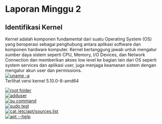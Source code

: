 # Laporan Minggu 2

## Identifikasi Kernel

Kernel adalah komponen fundamental dari suatu Operating System (OS) yang beroperasi sebagai penghubung antara aplikasi software dan komponen hardware komputer. Kernel bertanggung jawab untuk mengatur sumber daya sistem seperti CPU, Memory, I/O Devices, dan Network Connection dan memberikan akses low level ke bagian lain dari OS seperti system services dan aplikasi user, juga menjaga keamanan sistem dengan mengatur akun user dan permissions.  
[![uname -a](https://i.postimg.cc/YSwwzTG8/image-2023-03-09-001419983.png)](https://postimg.cc/jDv9sghJ)  
Terlihat versi kernel 5.10.0-8-amd64  
  

[![root folder](https://i.postimg.cc/nr8HNMCb/image-2023-03-09-001823815.png)](https://postimg.cc/FdZ5LryD)  
[![adduser](https://i.postimg.cc/N0CJszqB/image-2023-03-09-004825621.png)](https://postimg.cc/Z93Fjj5M)  
[![su command](https://i.postimg.cc/kG9xqJpz/image-2023-03-09-003826630.png)](https://postimg.cc/7GsCNkDn)  
[![sudo test](https://i.postimg.cc/DwyR7sJQ/image-2023-03-09-005206538.png)](https://postimg.cc/tYwB5sz7)  
[![cat /etc/apt/sources.list](https://i.postimg.cc/xdGsH1zj/image.png)](https://postimg.cc/4KdbRZPj)  
[![apt --help](https://i.postimg.cc/dVyrkNyJ/image-2023-03-09-005518896.png)](https://postimg.cc/yD7k2PjG)
